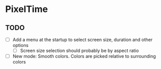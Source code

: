 # PixelTime

## TODO

- [ ] Add a menu at the startup to select screen size, duration and other options
  - [ ] Screen size selection should probably be by aspect ratio
- [ ] New mode: Smooth colors. Colors are picked relative to surrounding colors
